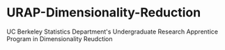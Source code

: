 # URAP-Dimensionality-Reduction
UC Berkeley Statistics Department's Undergraduate Research Apprentice Program in Dimensionality Reudction
